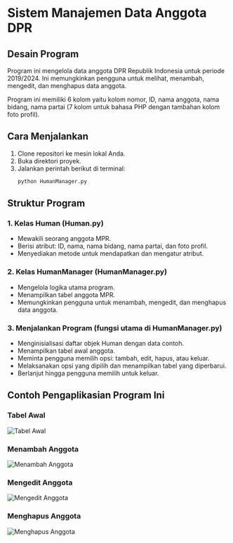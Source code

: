 # Sistem Manajemen Data Anggota DPR

## Desain Program
Program ini mengelola data anggota DPR Republik Indonesia untuk periode 2019/2024. Ini memungkinkan pengguna untuk melihat, menambah, mengedit, dan menghapus data anggota.

Program ini memiliki 6 kolom yaitu kolom nomor, ID, nama anggota, nama bidang, nama partai (7 kolom untuk bahasa PHP dengan tambahan kolom foto profil).

## Cara Menjalankan
1. Clone repositori ke mesin lokal Anda.
2. Buka direktori proyek.
3. Jalankan perintah berikut di terminal:
    ```bash
    python HumanManager.py
    ```

## Struktur Program

### 1. Kelas Human (Human.py)
- Mewakili seorang anggota MPR.
- Berisi atribut: ID, nama, nama bidang, nama partai, dan foto profil.
- Menyediakan metode untuk mendapatkan dan mengatur atribut.

### 2. Kelas HumanManager (HumanManager.py)
- Mengelola logika utama program.
- Menampilkan tabel anggota MPR.
- Memungkinkan pengguna untuk menambah, mengedit, dan menghapus data anggota.

### 3. Menjalankan Program (fungsi utama di HumanManager.py)
- Menginisialisasi daftar objek Human dengan data contoh.
- Menampilkan tabel awal anggota.
- Meminta pengguna memilih opsi: tambah, edit, hapus, atau keluar.
- Melaksanakan opsi yang dipilih dan menampilkan tabel yang diperbarui.
- Berlanjut hingga pengguna memilih untuk keluar.

## Contoh Pengaplikasian Program Ini

### Tabel Awal
![Tabel Awal](screenshots/initial_table.png)

### Menambah Anggota
![Menambah Anggota](screenshots/adding_member.png)

### Mengedit Anggota
![Mengedit Anggota](screenshots/editing_member.png)

### Menghapus Anggota
![Menghapus Anggota](screenshots/deleting_member.png)
